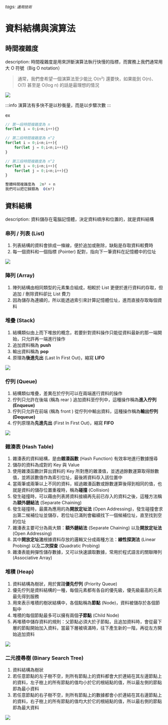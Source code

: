 ###### tags: `通用技術`

# 資料結構與演算法

## 時間複雜度

description: 時間複雜度是用來評斷演算法執行快慢的指標，而實務上我們通常用大 O 符號（Big O notation）

> 通常，我們會希望一個演算法至少能比 O\(n²\) 還要快，如果能到 O\(n\)、O\(1\) 甚至是 O\(log n\) 的話是最理想的情況

![](https://i.imgur.com/TZxxT3g.png)

:::info
演算法有多快不是以秒衡量，而是以步驟次數
:::

ex

```javascript
// 第一段時間複雜度為 n
for(let i = 0;i<n;i++){} 

// 第二段時間複雜度為 n^2
for(let i = 0;i<n;i++){ 
    for(let j = 0;i<n;i++){}
}

// 第三段時間複雜度為 n^2
for(let i = 0;i<n;i++){ 
    for(let j = 0;i<n;i++){}
}

整體時間複雜度為  2n² + n
我們可以把它歸類為  O(n²)
```

## 資料結構

description: 資料儲存在電腦記憶體，決定資料順序和位置的，就是資料結構

### 串列 / 列表 \(List\)

1. 列表結構的資料會排成一條線，便於追加或刪除，缺點是存取資料較費時
2. 每一個資料和一個指標 \(Pointer\) 配對，指向下一筆資料在記憶體中的位址

![](https://i.imgur.com/wE69boL.png)

### 陣列 \(Array\)

1. 陣列結構由相同類型的元素集合組成，相較於 List 更便於進行資料的存取，但追加 / 刪除資料卻比 List 費力
2. 因為儲存為連續的，所以能透過索引來計算記憶體位址，進而直接存取每個資料

### 堆疊 \(Stack\)

1. 結構類似由上而下堆放的概念，若要針對資料操作只能從資料最新的那一端開始，只允許再一端進行操作
2. 追加資料稱為 **push**
3. 輸出資料稱為 **pop**
4. 原理為**後進先出** \(Last In First Out\)，縮寫 **LIFO**

![](https://i.imgur.com/gk16qGK.png)

### 佇列 \(Queue\)

1. 結構類似堆疊，差異在於佇列可以在兩端進行資料的操作
2. 佇列只允許在後端 \(稱為 rear \) 追加資料至佇列中，這種操作稱為**進入佇列 \(Enqueue\)** 
3. 佇列只允許在前端 \(稱為 front \) 從佇列中輸出資料，這種操作稱為**輸出佇列 \(Dequeue\)**
4. 佇列原理為**先進先出** \(First In First Out\)，縮寫 **FIFO**

![](https://i.imgur.com/vWe3XD5.png)

### 雜湊表 \(Hash Table\)

1. 雜湊表的資料結構，是由**雜湊函數** \(Hash Function\) 有效率地進行數據搜尋
2. 儲存的資料為成對的 Key 與 Value
3. 使用雜湊函數計算出資料的 Key 所對應的雜湊值，並透過餘數運算取得餘數值，並將該數值作為索引位址，最後將資料存入該位置中
4. 當兩筆或兩筆以上不同的資料，經過雜湊函數或餘數運算後得到相同的值，也就是資料的儲存位置重複時，稱為**碰撞** \(Collision\)
5. 發生碰撞時，可以藉由列表將資料接續再先前已存入的資料之後，這種方法稱為**額外鏈結法** \(Separate Chaining\)
6. 發生碰撞時，最廣為應用的為**開放定址法** \(Open Addressing\)，發生碰撞會求出第二候補位址並儲存，若位址已滿則會繼續找下一個候補位址，直至找到空的位址
7. 雜湊表主要可分為兩大類：**額外鏈結法** \(Separate Chaining\) 以及**開放定址法** \(Open Addressing\)
8. 其中**開放定址法**根據資料存放的邏輯又分成兩種方法：**線性探測法** \(Linear Probing\) 以及**二次探查** \(Quadratic Probing\)
9. 雜湊表能夠彈性儲存數據，又可以快速讀取數據，常用於程式語言的關聯陣列 \(Associative Array\)

### 堆積 \(Heap\)

1. 資料結構為樹狀，用於實踐**優先佇列** \(Priority Queue\)
2. 優先佇列是資料結構的一種，每個元素都有各自的優先級，優先級最高的元素最先得到服務
3. 用來表示堆積的樹狀結構中，各個點稱為**節點** \(Node\)，資料被儲存於各個節點中
4. 堆積的每個節點最多可以擁有兩個**子節點** \(Child Node\)
5. 再堆積中儲存資料的規則：父節點必須大於子節點，且追加資料時，會從最下層的節點開始加入資料，當最下層被填滿時，往下產生新的一階，再從左方開始追加資料

![](https://i.imgur.com/Jl6U5Qa.png)

### 二元搜尋樹 \(Binary Search Tree\)

1. 資料結構為樹狀
2. 若任意節點的左子樹不空，則所有節點上的資料都會大於連結在其左邊節點上的資料，左子樹上的所有節點的值均小於它的根結點的值，所以最左側的節點即為最小資料
3. 若任意節點的右子樹不空，則所有節點上的數據都會小於連結在其右邊節點上的資料，右子樹上的所有節點的值均大於它的根結點的值，所以最右側的節點即為最大資料

![](https://i.imgur.com/6qCcH1d.png)


